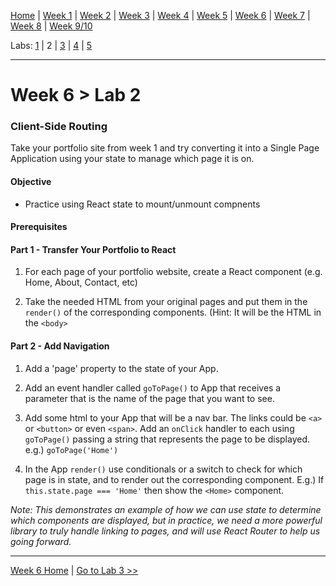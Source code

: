[Home](/README.MD) | [Week 1](../../week-01/ReadMe.md) | [Week 2](../../week-02/ReadMe.md) | [Week 3](../../week-03/ReadMe.md) | [Week 4](../../week-04/ReadMe.md) | [Week 5](../../week-05/ReadMe.md) | [Week 6](../../week-06/ReadMe.md) | [Week 7](../../week-07/ReadMe.md) | [Week 8](../../week-08/ReadMe.md) | [Week 9/10](../../week-09_10/ReadMe.md)

Labs: [1](./lab-01.md) | 2 | [3](./lab-03.md) | [4](./lab-04.md) | [5](./lab-05.md)

---

# Week 6 > Lab 2

### Client-Side Routing

Take your portfolio site from week 1 and try converting it into a Single Page Application using your state to manage which page it is on.

#### Objective

- Practice using React state to mount/unmount compnents

#### Prerequisites

#### Part 1 - Transfer Your Portfolio to React

1. For each page of your portfolio website, create a React component (e.g. Home, About, Contact, etc)

2. Take the needed HTML from your original pages and put them in the `render()` of the corresponding components. (Hint: It will be the HTML in the `<body>`

#### Part 2 - Add Navigation

1. Add a 'page' property to the state of your App.

2. Add an event handler called `goToPage()` to App that receives a parameter that is the name of the page that you want to see.

3. Add some html to your App that will be a nav bar. The links could be `<a>` or `<button>` or even `<span>`. Add an `onClick` handler to each using `goToPage()` passing a string that represents the page to be displayed. e.g.) `goToPage('Home')`

4. In the App `render()` use conditionals or a switch to check for which page is in state, and to render out the corresponding component. E.g.) If `this.state.page === 'Home'` then show the `<Home>` component.

*Note: This demonstrates an example of how we can use state to determine which components are displayed, but in practice, we need a more powerful library to truly handle linking to pages, and will use React Router to help us going forward.*

---
[Week 6 Home](../ReadMe.md) | [Go to Lab 3 >>](./lab-03.md)